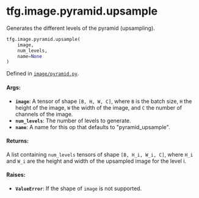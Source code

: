 <div itemscope itemtype="http://developers.google.com/ReferenceObject">
<meta itemprop="name" content="tfg.image.pyramid.upsample" />
<meta itemprop="path" content="Stable" />
</div>

# tfg.image.pyramid.upsample

Generates the different levels of the pyramid (upsampling).

``` python
tfg.image.pyramid.upsample(
    image,
    num_levels,
    name=None
)
```



Defined in [`image/pyramid.py`](https://github.com/tensorflow/agents/tree/master/tensorflow_graphics/image/pyramid.py).

<!-- Placeholder for "Used in" -->

#### Args:

* <b>`image`</b>: A tensor of shape `[B, H, W, C]`, where `B` is the batch size, `H`
    the height of the image, `W` the width of the image, and `C` the number of
    channels of the image.
* <b>`num_levels`</b>: The number of levels to generate.
* <b>`name`</b>: A name for this op that defaults to "pyramid_upsample".


#### Returns:

A list containing `num_levels` tensors of shape `[B, H_i, W_i, C]`, where
`H_i` and `W_i` are the height and width of the upsampled image for the
level i.


#### Raises:

* <b>`ValueError`</b>: If the shape of `image` is not supported.